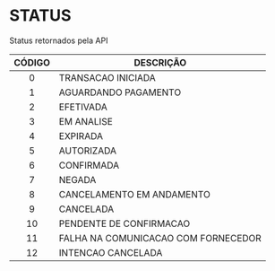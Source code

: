 # STATUS
 
Status retornados pela API

CÓDIGO | DESCRIÇÃO
:------:|---------
0 | TRANSACAO INICIADA
1 | AGUARDANDO PAGAMENTO
2 | EFETIVADA
3 | EM ANALISE
4 | EXPIRADA
5 | AUTORIZADA
6 | CONFIRMADA
7 | NEGADA
8 | CANCELAMENTO EM ANDAMENTO
9 | CANCELADA
10 | PENDENTE DE CONFIRMACAO
11 | FALHA NA COMUNICACAO COM FORNECEDOR
12 | INTENCAO CANCELADA
